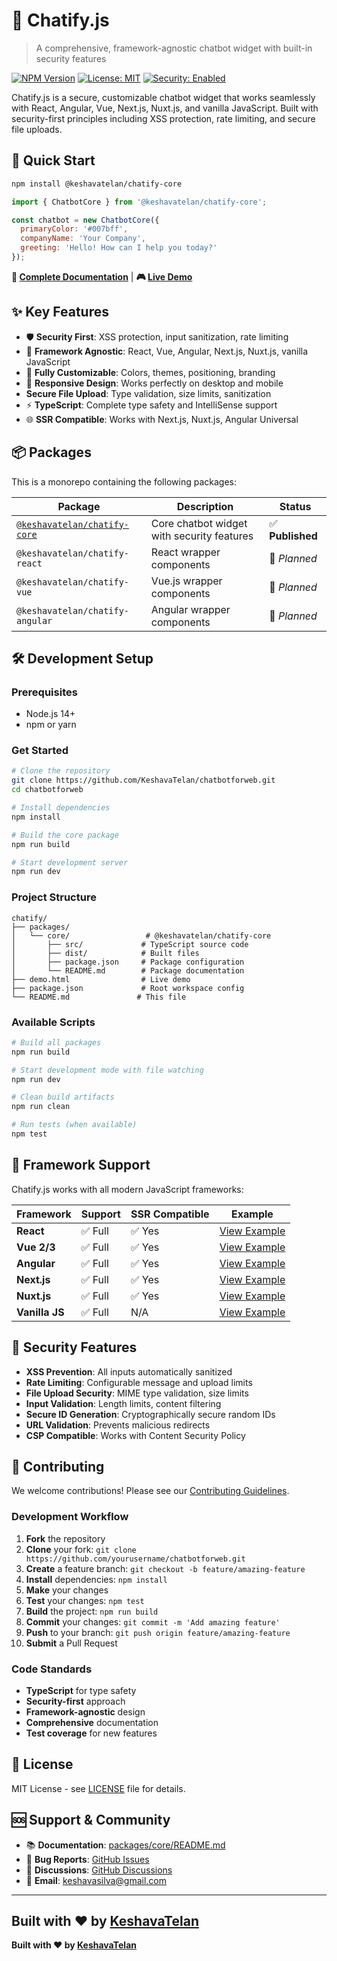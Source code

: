 # 🤖 Chatify.js

> A comprehensive, framework-agnostic chatbot widget with built-in security features

[![NPM Version](https://img.shields.io/npm/v/@keshavatelan/chatify-core)](https://www.npmjs.com/package/@keshavatelan/chatify-core)
[![License: MIT](https://img.shields.io/badge/License-MIT-yellow.svg)](https://opensource.org/licenses/MIT)
[![Security: Enabled](https://img.shields.io/badge/Security-Enabled-green.svg)](packages/core#security-features)

Chatify.js is a secure, customizable chatbot widget that works seamlessly with React, Angular, Vue, Next.js, Nuxt.js, and vanilla JavaScript. Built with security-first principles including XSS protection, rate limiting, and secure file uploads.

## 🚀 Quick Start

```bash
npm install @keshavatelan/chatify-core
```

```javascript
import { ChatbotCore } from '@keshavatelan/chatify-core';

const chatbot = new ChatbotCore({
  primaryColor: '#007bff',
  companyName: 'Your Company',
  greeting: 'Hello! How can I help you today?'
});
```

**📖 [Complete Documentation](packages/core/README.md)** | **🎮 [Live Demo](demo.html)**

## ✨ Key Features

- 🛡️ **Security First**: XSS protection, input sanitization, rate limiting
- 🔧 **Framework Agnostic**: React, Vue, Angular, Next.js, Nuxt.js, vanilla JavaScript
- 🎨 **Fully Customizable**: Colors, themes, positioning, branding
- 📱 **Responsive Design**: Works perfectly on desktop and mobile
-  **Secure File Upload**: Type validation, size limits, sanitization
- ⚡ **TypeScript**: Complete type safety and IntelliSense support
- 🌐 **SSR Compatible**: Works with Next.js, Nuxt.js, Angular Universal

## 📦 Packages

This is a monorepo containing the following packages:

| Package | Description | Status |
|---------|-------------|---------|
| [`@keshavatelan/chatify-core`](packages/core) | Core chatbot widget with security features | ✅ **Published** |
| `@keshavatelan/chatify-react` | React wrapper components | 🚧 *Planned* |
| `@keshavatelan/chatify-vue` | Vue.js wrapper components | 🚧 *Planned* |
| `@keshavatelan/chatify-angular` | Angular wrapper components | 🚧 *Planned* |

## 🛠️ Development Setup

### Prerequisites
- Node.js 14+ 
- npm or yarn

### Get Started

```bash
# Clone the repository
git clone https://github.com/KeshavaTelan/chatbotforweb.git
cd chatbotforweb

# Install dependencies
npm install

# Build the core package
npm run build

# Start development server
npm run dev
```

### Project Structure

```
chatify/
├── packages/
│   └── core/                 # @keshavatelan/chatify-core
│       ├── src/             # TypeScript source code
│       ├── dist/            # Built files
│       ├── package.json     # Package configuration
│       └── README.md        # Package documentation
├── demo.html                # Live demo
├── package.json             # Root workspace config
└── README.md               # This file
```

### Available Scripts

```bash
# Build all packages
npm run build

# Start development mode with file watching
npm run dev

# Clean build artifacts
npm run clean

# Run tests (when available)
npm test
```

## 🔧 Framework Support

Chatify.js works with all modern JavaScript frameworks:

| Framework | Support | SSR Compatible | Example |
|-----------|---------|----------------|---------|
| **React** | ✅ Full | ✅ Yes | [View Example](packages/core#react) |
| **Vue 2/3** | ✅ Full | ✅ Yes | [View Example](packages/core#vue) |
| **Angular** | ✅ Full | ✅ Yes | [View Example](packages/core#angular) |
| **Next.js** | ✅ Full | ✅ Yes | [View Example](packages/core#nextjs) |
| **Nuxt.js** | ✅ Full | ✅ Yes | [View Example](packages/core#nuxtjs) |
| **Vanilla JS** | ✅ Full | N/A | [View Example](packages/core#vanilla-javascript) |

## 🚨 Security Features

- **XSS Prevention**: All inputs automatically sanitized
- **Rate Limiting**: Configurable message and upload limits
- **File Upload Security**: MIME type validation, size limits
- **Input Validation**: Length limits, content filtering
- **Secure ID Generation**: Cryptographically secure random IDs
- **URL Validation**: Prevents malicious redirects
- **CSP Compatible**: Works with Content Security Policy

## 🤝 Contributing

We welcome contributions! Please see our [Contributing Guidelines](CONTRIBUTING.md).

### Development Workflow

1. **Fork** the repository
2. **Clone** your fork: `git clone https://github.com/yourusername/chatbotforweb.git`
3. **Create** a feature branch: `git checkout -b feature/amazing-feature`
4. **Install** dependencies: `npm install`
5. **Make** your changes
6. **Test** your changes: `npm test`
7. **Build** the project: `npm run build`
8. **Commit** your changes: `git commit -m 'Add amazing feature'`
9. **Push** to your branch: `git push origin feature/amazing-feature`
10. **Submit** a Pull Request

### Code Standards

- **TypeScript** for type safety
- **Security-first** approach
- **Framework-agnostic** design
- **Comprehensive** documentation
- **Test coverage** for new features

## 📄 License

MIT License - see [LICENSE](LICENSE) file for details.

## 🆘 Support & Community

- 📚 **Documentation**: [packages/core/README.md](packages/core/README.md)
- 🐛 **Bug Reports**: [GitHub Issues](https://github.com/KeshavaTelan/chatbotforweb/issues)
- 💬 **Discussions**: [GitHub Discussions](https://github.com/KeshavaTelan/chatbotforweb/discussions)
- 📧 **Email**: [keshavasilva@gmail.com](mailto:keshavasilva@gmail.com)

---

**Built with ❤️ by [KeshavaTelan](https://github.com/KeshavaTelan)**
---

**Built with ❤️ by [KeshavaTelan](https://github.com/KeshavaTelan)**
